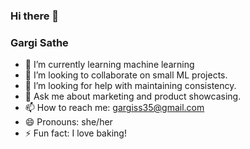 ### Hi there 👋

### Gargi Sathe

- 🌱 I’m currently learning machine learning 
- 👯 I’m looking to collaborate on small ML projects.
- 🤔 I’m looking for help with maintaining consistency.
- 💬 Ask me about marketing and product showcasing.
- 📫 How to reach me: gargiss35@gmail.com
- 😄 Pronouns: she/her
- ⚡ Fun fact: I love baking!
